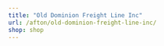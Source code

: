 ```yaml
---
title: "Old Dominion Freight Line Inc"
url: /afton/old-dominion-freight-line-inc/
shop: shop
---
```


